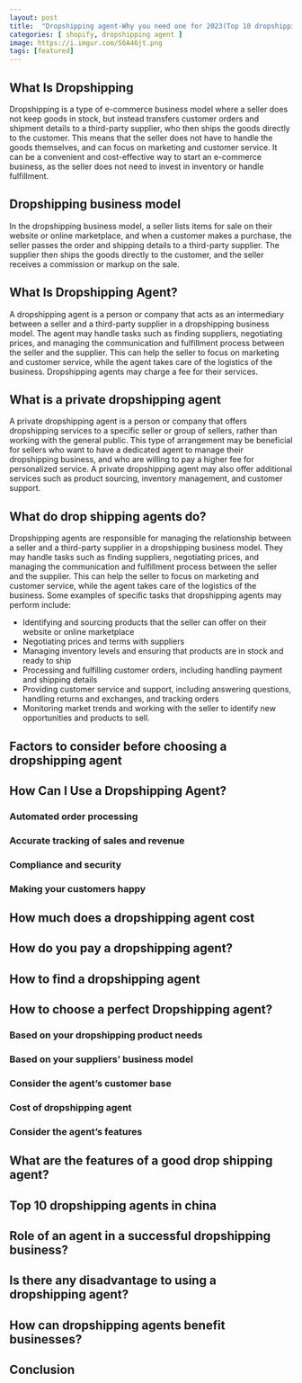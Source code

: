 ```yaml
---
layout: post
title:  "Dropshipping agent-Why you need one for 2023(Top 10 dropshipping agent)"
categories: [ shopify, dropshipping agent ]
image: https://i.imgur.com/S6A46jt.png
tags: [featured]
---
```


## What Is Dropshipping
Dropshipping is a type of e-commerce business model where a seller does not keep goods in stock, but instead transfers customer orders and shipment details to a third-party supplier, who then ships the goods directly to the customer. This means that the seller does not have to handle the goods themselves, and can focus on marketing and customer service. It can be a convenient and cost-effective way to start an e-commerce business, as the seller does not need to invest in inventory or handle fulfillment.
## Dropshipping business model
In the dropshipping business model, a seller lists items for sale on their website or online marketplace, and when a customer makes a purchase, the seller passes the order and shipping details to a third-party supplier. The supplier then ships the goods directly to the customer, and the seller receives a commission or markup on the sale.
## What Is Dropshipping Agent?
A dropshipping agent is a person or company that acts as an intermediary between a seller and a third-party supplier in a dropshipping business model. The agent may handle tasks such as finding suppliers, negotiating prices, and managing the communication and fulfillment process between the seller and the supplier. This can help the seller to focus on marketing and customer service, while the agent takes care of the logistics of the business. Dropshipping agents may charge a fee for their services.
## What is a private dropshipping agent
A private dropshipping agent is a person or company that offers dropshipping services to a specific seller or group of sellers, rather than working with the general public. This type of arrangement may be beneficial for sellers who want to have a dedicated agent to manage their dropshipping business, and who are willing to pay a higher fee for personalized service. A private dropshipping agent may also offer additional services such as product sourcing, inventory management, and customer support.
## What do drop shipping agents do?
Dropshipping agents are responsible for managing the relationship between a seller and a third-party supplier in a dropshipping business model. They may handle tasks such as finding suppliers, negotiating prices, and managing the communication and fulfillment process between the seller and the supplier. This can help the seller to focus on marketing and customer service, while the agent takes care of the logistics of the business. Some examples of specific tasks that dropshipping agents may perform include:

-   Identifying and sourcing products that the seller can offer on their website or online marketplace
-   Negotiating prices and terms with suppliers
-   Managing inventory levels and ensuring that products are in stock and ready to ship
-   Processing and fulfilling customer orders, including handling payment and shipping details
-   Providing customer service and support, including answering questions, handling returns and exchanges, and tracking orders
-   Monitoring market trends and working with the seller to identify new opportunities and products to sell.
## Factors to consider before choosing a dropshipping agent
## How Can I Use a Dropshipping Agent?
### Automated order processing
### Accurate tracking of sales and revenue
### Compliance and security
### Making your customers happy
## How much does a dropshipping agent cost
## How do you pay a dropshipping agent?
## How to find a dropshipping agent
## How to choose a perfect Dropshipping agent?
### Based on your dropshipping product needs
### Based on your suppliers’ business model
### Consider the agent’s customer base
### Cost of dropshipping agent
### Consider the agent’s features
## What are the features of a good drop shipping agent?
## Top 10 dropshipping agents in china
## Role of an agent in a successful dropshipping business?
## Is there any disadvantage to using a dropshipping agent?
## How can dropshipping agents benefit businesses?

## Conclusion


<!--stackedit_data:
eyJoaXN0b3J5IjpbLTE5Nzc2NzQ5NzIsMTI3MzIyMTI5NF19
-->